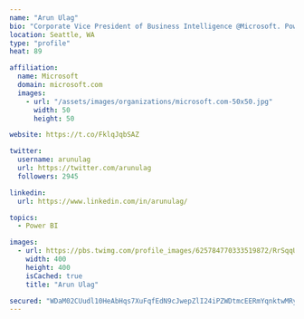 ```yaml
---
name: "Arun Ulag"
bio: "Corporate Vice President of Business Intelligence @Microsoft. Power BI, Azure Analysis Services, SQL Server Analysis Services, SQL Server Reporting Services"
location: Seattle, WA
type: "profile"
heat: 89

affiliation:
  name: Microsoft
  domain: microsoft.com
  images:
    - url: "/assets/images/organizations/microsoft.com-50x50.jpg"
      width: 50
      height: 50

website: https://t.co/FklqJqbSAZ

twitter:
  username: arunulag
  url: https://twitter.com/arunulag
  followers: 2945

linkedin:
  url: https://www.linkedin.com/in/arunulag/

topics:
  - Power BI

images:
  - url: https://pbs.twimg.com/profile_images/625784770333519872/RrSqqUEZ_400x400.jpg
    width: 400
    height: 400
    isCached: true
    title: "Arun Ulag"

secured: "WDaM02CUudl10HeAbHqs7XuFqfEdN9cJwepZlI24iPZWDtmcEERmYqnktwMRy15TzQQQiknVFUxQ2mhhuyqaA5uN4q6v3xmwD2fOg5MHAh+Y21Ykd8QWZLX/2pWwkbkhmL8wGhpQgr9KczvVW4oNfcn2mrjmX/bK3fO0OMO8TfUqXjqBRhn6hbb4afbldNagP6/O2QQ8WvSOg1lSAaT4k7EbwGdZZQsY9jLU98qFA86ByP0wv4TQLw+3YZYQeAs/Cxf1MWUicT1WalNQizIuHGoHswB/ELIQoVdjxsIIvxJv30Q1EfgHUPQxt6fWKm5IEEtWP8sob8YiE11HJ/o6T4Gk9yLIUeDvZdcyiDGMJGwj0Rpev/UYEZqT/r8S0mP8fSjg4sfeJMiddf3HBkqNqzlpMwjhroRObkg/+r/Iw5g=;Koyme0wYInKIvPUegRWtkA=="
---
```


